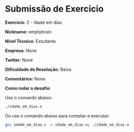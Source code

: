 # Submissão de Exercicio

**Exercicio:** 2 - Idade em dias 

**Nickname:** emptybrain 

**Nível Técnico:** Estudante

**Empresa:** None

**Twitter**: None 

**Dificuldade de Resolução:** Baixa

**Comentários:** None

**Como rodar o desafio**: 

Use o comando abaixo: 
```bash
./idade_em_dias.o
```
Ou use o comando abaixo para compilar e executar:
```bash 
gcc idade_em_dias.c -o idade_em_dias.o; ./idade_em_dias.o 
```
